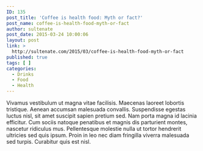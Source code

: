 ```yaml
---
ID: 135
post_title: 'Coffee is health food: Myth or fact?'
post_name: coffee-is-health-food-myth-or-fact
author: sultenate
post_date: 2015-03-24 10:00:06
layout: post
link: >
  http://sultenate.com/2015/03/coffee-is-health-food-myth-or-fact
published: true
tags: [ ]
categories:
  - Drinks
  - Food
  - Health
---
```

Vivamus vestibulum ut magna vitae facilisis. Maecenas laoreet lobortis tristique. Aenean accumsan malesuada convallis. Suspendisse egestas luctus nisl, sit amet suscipit sapien pretium sed. Nam porta magna id lacinia efficitur. Cum sociis natoque penatibus et magnis dis parturient montes, nascetur ridiculus mus. Pellentesque molestie nulla ut tortor hendrerit ultricies sed quis ipsum. Proin in leo nec diam fringilla viverra malesuada sed turpis. Curabitur quis est nisl. 